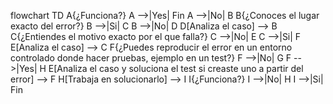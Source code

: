 flowchart TD
    A{¿Funciona?}
    A -->|Yes| Fin
    A -->|No| B
    B{¿Conoces el lugar exacto del error?}
    B -->|Si| C
    B -->|No| D 
    D[Analiza el caso] --> B
    C{¿Entiendes el motivo exacto por el que falla?}
    C -->|No| E
    C -->|Si| F
    E[Analiza el caso] --> C
    F{¿Puedes reproducir el error en un entorno controlado donde hacer pruebas, ejemplo en un test?}
    F -->|No| G
    F -->|Yes| H
    E[Analiza el caso y soluciona el test si creaste uno a partir del error] --> F
    H[Trabaja en solucionarlo] --> I
    I{¿Funciona?}
    I -->|No| H
    I -->|Si| Fin

